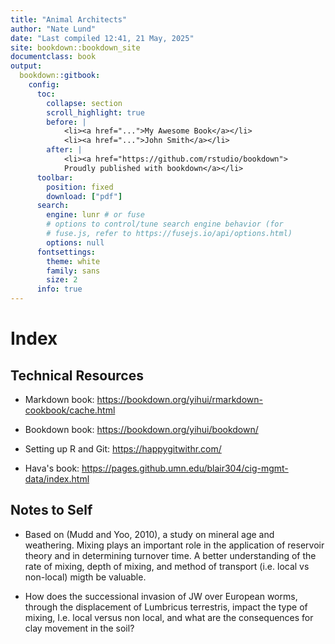 ```yaml
---
title: "Animal Architects"
author: "Nate Lund"
date: "Last compiled 12:41, 21 May, 2025"
site: bookdown::bookdown_site
documentclass: book
output:
  bookdown::gitbook:
    config:
      toc:
        collapse: section
        scroll_highlight: true
        before: |
            <li><a href="...">My Awesome Book</a></li>
            <li><a href="...">John Smith</a></li>
        after: |
            <li><a href="https://github.com/rstudio/bookdown">
            Proudly published with bookdown</a></li>
      toolbar:
        position: fixed
        download: ["pdf"]
      search:
        engine: lunr # or fuse
        # options to control/tune search engine behavior (for
        # fuse.js, refer to https://fusejs.io/api/options.html)
        options: null
      fontsettings:
        theme: white
        family: sans
        size: 2
      info: true
---
```


# Index

## Technical Resources

-   Markdown book: <https://bookdown.org/yihui/rmarkdown-cookbook/cache.html>

-   Bookdown book: <https://bookdown.org/yihui/bookdown/>

-   Setting up R and Git: <https://happygitwithr.com/>

-   Hava's book: <https://pages.github.umn.edu/blair304/cig-mgmt-data/index.html>

## Notes to Self

-   Based on (Mudd and Yoo, 2010), a study on mineral age and weathering. Mixing plays an important role in the application of reservoir theory and in determining turnover time. A better understanding of the rate of mixing, depth of mixing, and method of transport (i.e. local vs non-local) migth be valuable.

-   How does the successional invasion of JW over European worms, through the displacement of Lumbricus terrestris, impact the type of mixing, I.e. local versus non local, and what are the consequences for clay movement in the soil?
